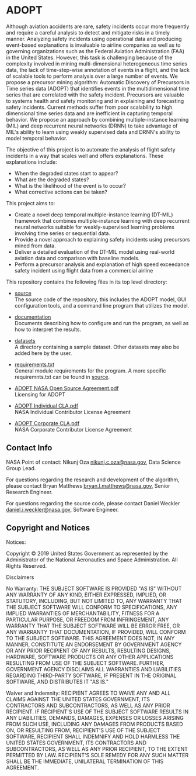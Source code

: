 # ADOPT

Although aviation accidents are rare, safety incidents occur more frequently and require a careful analysis to detect and mitigate risks in a timely manner. Analyzing safety incidents using operational data and producing event-based explanations is invaluable to airline companies as well as to governing organizations such as the Federal Aviation Administration (FAA) in the United States. However, this task is challenging because of the complexity involved in mining multi-dimensional heterogeneous time series data, the lack of time-step-wise annotation of events in a flight, and the lack of scalable tools to perform analysis over a large number of events. We propose a precursor mining algorithm: Automatic Discovery of Precursors in Time series data (ADOPT) that identifies events in the multidimensional time series that are correlated with the safety incident. Precursors are valuable to systems health and safety monitoring and in explaining and forecasting safety incidents. Current methods suffer from poor scalability to high dimensional time series data and are inefficient in capturing temporal behavior. We propose an approach by combining multiple-instance learning (MIL) and deep recurrent neural networks (DRNN) to take advantage of MIL's ability to learn using weakly supervised data and DRNN's ability to model temporal behavior. 


The objective of this project is to automate the analysis of flight safety incidents in a way that scales well and offers explanations. These explanations include:

* When the degraded states start to appear?
* What are the degraded states?
* What is the likelihood of the event is to occur?
* What corrective actions can be taken?

This project aims to:

* Create a novel deep temporal multiple-instance learning (DT-MIL) framework that combines multiple-instance learning with deep recurrent neural networks suitable for weakly-supervised learning problems involving time series or sequential data. 
* Provide a novel approach to explaining safety incidents using precursors mined from data.
* Deliver a detailed evaluation of the DT-MIL model using real-world aviation data and comparison with baseline models. 
* Perform a precursor analysis and explanation of high speed exceedance safety incident using flight data from a commercial airline







This repository contains the following files in its top level directory:

* [source](source)  
The source code of the repository, this includes the ADOPT model, GUI configuration tools, and a command line program that utilizes the model.

* [documentation](documentation)  
Documents describing how to configure and run the program, as well as how to interpret the results. 

* [datasets](datasets)  
A directory containing a sample dataset. Other datasets may also be added here by the user.

* [requirements.txt](requirements.txt)   
General module requirements for the program. A more specific requiremnts.txt can be found in [source](source).


* [ADOPT NASA Open Source Agreement.pdf](ADOPT%20NASA%20Open%20Source%20Agreement.pdf)  
Licensing for ADOPT
* [ADOPT Individual CLA.pdf](ADOPT%20Individual%20CLA.pdf)  
NASA Individual Contributor License Agreement
* [ADOPT Corporate CLA.pdf](ADOPT%20Corporate%20CLA.pdf)   
NASA Corporate Contributor License Agreement




## Contact Info

NASA Point of contact: Nikunj Oza <nikunj.c.oza@nasa.gov>, Data Science Group Lead.

For questions regarding the research and development of the algorithm, please contact Bryan Matthews <bryan.l.matthews@nasa.gov>, Senior Research Engineer.

For questions regarding the source code, please contact Daniel Weckler <daniel.i.weckler@nasa.gov>, Software Engineer.


## Copyright and Notices

Notices:

Copyright © 2019 United States Government as represented by the Administrator of the National Aeronautics and Space Administration.  All Rights Reserved.

Disclaimers

No Warranty: THE SUBJECT SOFTWARE IS PROVIDED "AS IS" WITHOUT ANY WARRANTY OF ANY KIND, EITHER EXPRESSED, IMPLIED, OR STATUTORY, INCLUDING, BUT NOT LIMITED TO, ANY WARRANTY THAT THE SUBJECT SOFTWARE WILL CONFORM TO SPECIFICATIONS, ANY IMPLIED WARRANTIES OF MERCHANTABILITY, FITNESS FOR A PARTICULAR PURPOSE, OR FREEDOM FROM INFRINGEMENT, ANY WARRANTY THAT THE SUBJECT SOFTWARE WILL BE ERROR FREE, OR ANY WARRANTY THAT DOCUMENTATION, IF PROVIDED, WILL CONFORM TO THE SUBJECT SOFTWARE. THIS AGREEMENT DOES NOT, IN ANY MANNER, CONSTITUTE AN ENDORSEMENT BY GOVERNMENT AGENCY OR ANY PRIOR RECIPIENT OF ANY RESULTS, RESULTING DESIGNS, HARDWARE, SOFTWARE PRODUCTS OR ANY OTHER APPLICATIONS RESULTING FROM USE OF THE SUBJECT SOFTWARE.  FURTHER, GOVERNMENT AGENCY DISCLAIMS ALL WARRANTIES AND LIABILITIES REGARDING THIRD-PARTY SOFTWARE, IF PRESENT IN THE ORIGINAL SOFTWARE, AND DISTRIBUTES IT "AS IS."

Waiver and Indemnity:  RECIPIENT AGREES TO WAIVE ANY AND ALL CLAIMS AGAINST THE UNITED STATES GOVERNMENT, ITS CONTRACTORS AND SUBCONTRACTORS, AS WELL AS ANY PRIOR RECIPIENT.  IF RECIPIENT'S USE OF THE SUBJECT SOFTWARE RESULTS IN ANY LIABILITIES, DEMANDS, DAMAGES, EXPENSES OR LOSSES ARISING FROM SUCH USE, INCLUDING ANY DAMAGES FROM PRODUCTS BASED ON, OR RESULTING FROM, RECIPIENT'S USE OF THE SUBJECT SOFTWARE, RECIPIENT SHALL INDEMNIFY AND HOLD HARMLESS THE UNITED STATES GOVERNMENT, ITS CONTRACTORS AND SUBCONTRACTORS, AS WELL AS ANY PRIOR RECIPIENT, TO THE EXTENT PERMITTED BY LAW.  RECIPIENT'S SOLE REMEDY FOR ANY SUCH MATTER SHALL BE THE IMMEDIATE, UNILATERAL TERMINATION OF THIS AGREEMENT.

